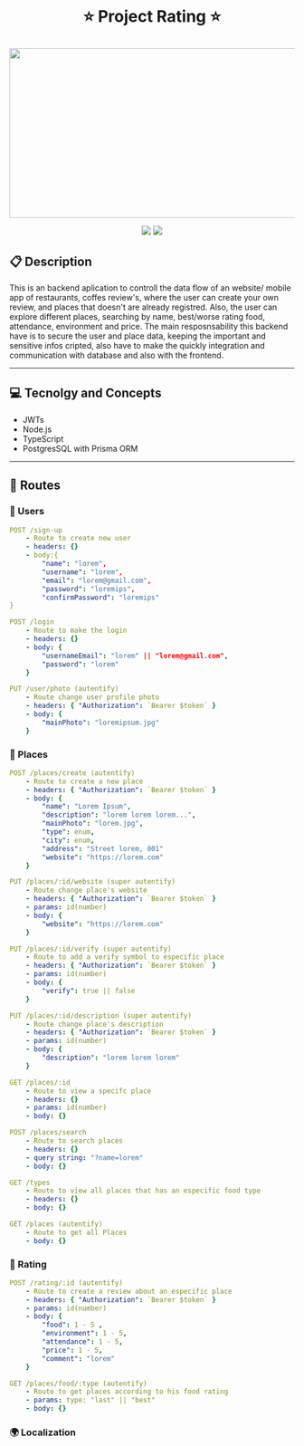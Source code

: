 # <p align = "center">⭐ Project Rating ⭐</p>

<p align="center">
   <img src="https://www.impactplus.com/hubfs/customer-reviews-in-sales-featured.jpg" width="600" height="300" object-fit="cover"/>
</p>

<p align = "center">
   <img src="https://img.shields.io/badge/author-lucasmartinso-4dae71?style=flat-square" />
   <img src="https://img.shields.io/github/languages/count/lucasmartinso/projeto20-repoprovas?color=4dae71&style=flat-square" />
</p>


##  :clipboard: Description

This is an backend aplication to controll the data flow of an website/ mobile app of restaurants, coffes review's, where the user can create your own review, and places that doesn't are already registred. Also, the user can explore different places, searching by name, best/worse rating food, attendance, environment and price. The main resposnsability this backend have is to secure the user and place data, keeping the important and sensitive infos cripted, also have to make the quickly integration and communication with database and also with the frontend. 
***

## :computer:	 Tecnolgy and Concepts 

- JWTs
- Node.js
- TypeScript
- PostgresSQL with Prisma ORM

***

## :rocket: Routes

### 👥 Users 

```yml
POST /sign-up
    - Route to create new user
    - headers: {}
    - body:{
        "name": "lorem",
        "username": "lorem",
        "email": "lorem@gmail.com",
        "password": "loremips",
        "confirmPassword": "loremips"
}
```
    
```yml 
POST /login
    - Route to make the login
    - headers: {}
    - body: {
        "usernameEmail": "lorem" || "lorem@gmail.com",
        "password": "lorem"
    }
```

```yml 
PUT /user/photo (autentify)
    - Route change user profile photo
    - headers: { "Authorization": `Bearer $token` }
    - body: {
        "mainPhoto": "loremipsum.jpg"
    }
```

### 🏣 Places  

```yml 
POST /places/create (autentify)
    - Route to create a new place
    - headers: { "Authorization": `Bearer $token` }
    - body: {
        "name": "Lorem Ipsum",
        "description": "lorem lorem lorem...",
        "mainPhoto": "lorem.jpg",
        "type": enum,
        "city": enum,
        "address": "Street lorem, 001"
        "website": "https://lorem.com"
    }
```

```yml 
PUT /places/:id/website (super autentify)
    - Route change place's website 
    - headers: { "Authorization": `Bearer $token` }
    - params: id(number)
    - body: {
        "website": "https://lorem.com"
    }
```

```yml 
PUT /places/:id/verify (super autentify)
    - Route to add a verify symbol to especific place
    - headers: { "Authorization": `Bearer $token` }
    - params: id(number)
    - body: {
        "verify": true || false 
    }
```

```yml 
PUT /places/:id/description (super autentify)
    - Route change place's description
    - headers: { "Authorization": `Bearer $token` }
    - params: id(number)
    - body: {
        "description": "lorem lorem lorem"
    }
```

```yml 
GET /places/:id
    - Route to view a specifc place 
    - headers: {}
    - params: id(number)
    - body: {}
```

```yml 
POST /places/search
    - Route to search places
    - headers: {}
    - query string: "?name=lorem"
    - body: {}
```

```yml 
GET /types
    - Route to view all places that has an especific food type
    - headers: {}
    - body: {}
```
```yml 
GET /places (autentify)
    - Route to get all Places
    - body: {}
```


### 🌠 Rating  

```yml 
POST /rating/:id (autentify)
    - Route to create a review about an especific place
    - headers: { "Authorization": `Bearer $token` }
    - params: id(number)
    - body: {
        "food": 1 - 5 ,
        "environment": 1 - 5,
        "attendance": 1 - 5,
        "price": 1 - 5,
        "comment": "lorem"
    }
```

```yml 
GET /places/food/:type (autentify)
    - Route to get places according to his food rating
    - params: type: "last" || "best" 
    - body: {}
```

### 🌍 Localization  
